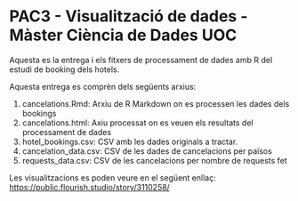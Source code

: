 # PAC3 - Visualització de dades - Màster Ciència de Dades UOC

Aquesta es la entrega i els fitxers de processament de dades amb R del estudi de booking dels hotels.

Aquesta entrega es comprèn dels següents arxius:
1. cancelations.Rmd: Arxiu de R Markdown on es processen les dades dels bookings
2. cancelations.html: Axiu processat on es veuen els resultats del processament de dades
3. hotel_bookings.csv: CSV amb les dades originals a tractar.
4. cancelation_data.csv: CSV de les dades de cancelacions per països
5. requests_data.csv: CSV de les cancelacions per nombre de requests fet

Les visualitzacions es poden veure en el següent enllaç: https://public.flourish.studio/story/3110258/
